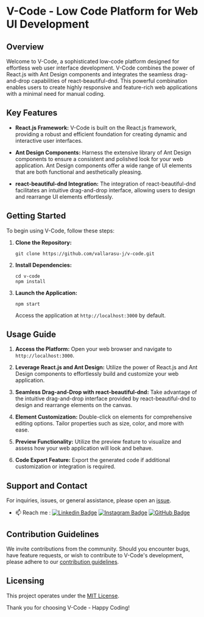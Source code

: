 # V-Code - Low Code Platform for Web UI Development

## Overview

Welcome to V-Code, a sophisticated low-code platform designed for effortless web user interface development. V-Code combines the power of React.js with Ant Design components and integrates the seamless drag-and-drop capabilities of react-beautiful-dnd. This powerful combination enables users to create highly responsive and feature-rich web applications with a minimal need for manual coding.

## Key Features

- **React.js Framework:** V-Code is built on the React.js framework, providing a robust and efficient foundation for creating dynamic and interactive user interfaces.

- **Ant Design Components:** Harness the extensive library of Ant Design components to ensure a consistent and polished look for your web application. Ant Design components offer a wide range of UI elements that are both functional and aesthetically pleasing.

- **react-beautiful-dnd Integration:** The integration of react-beautiful-dnd facilitates an intuitive drag-and-drop interface, allowing users to design and rearrange UI elements effortlessly.

## Getting Started

To begin using V-Code, follow these steps:

1. **Clone the Repository:**
   ```
   git clone https://github.com/vallarasu-j/v-code.git
   ```

2. **Install Dependencies:**
   ```
   cd v-code
   npm install
   ```

3. **Launch the Application:**
   ```
   npm start
   ```
   Access the application at `http://localhost:3000` by default.

## Usage Guide

1. **Access the Platform:**
   Open your web browser and navigate to `http://localhost:3000`.

2. **Leverage React.js and Ant Design:**
   Utilize the power of React.js and Ant Design components to effortlessly build and customize your web application.

3. **Seamless Drag-and-Drop with react-beautiful-dnd:**
   Take advantage of the intuitive drag-and-drop interface provided by react-beautiful-dnd to design and rearrange elements on the canvas.

4. **Element Customization:**
   Double-click on elements for comprehensive editing options. Tailor properties such as size, color, and more with ease.

5. **Preview Functionality:**
   Utilize the preview feature to visualize and assess how your web application will look and behave.

6. **Code Export Feature:**
   Export the generated code if additional customization or integration is required.


## Support and Contact

For inquiries, issues, or general assistance, please open an [issue](https://github.com/vallarasu-j/v-code/issues).


- 📫 Reach me : 
  [![Linkedin Badge](https://img.shields.io/badge/-vallarasu-blue?style=flat-square&logo=Linkedin&logoColor=white&link=https://www.linkedin.com/in/vallarasu-j/)](https://www.linkedin.com/in/vallarasu-j/)
   [![Instagram Badge](https://img.shields.io/badge/-vallarasu.prince-833AB4?style=flat-square&logo=Instagram&logoColor=white&link=https://www.instagram.com/vallarasu.prince/)](https://www.instagram.com/vallarasu.prince/)
   [![GitHub Badge](https://img.shields.io/badge/-vallarasu-181717?style=flat-square&logo=GitHub&logoColor=white&link=https://github.com/vallarasu-j)](https://github.com/vallarasu-j/)

## Contribution Guidelines

We invite contributions from the community. Should you encounter bugs, have feature requests, or wish to contribute to V-Code's development, please adhere to our [contribution guidelines](CONTRIBUTING.md).

## Licensing

This project operates under the [MIT License](LICENSE).


Thank you for choosing V-Code - Happy Coding!
